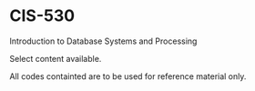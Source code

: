 # CIS-530

Introduction to Database Systems and Processing

Select content available. 

All codes containted are to be used for reference material only. 
